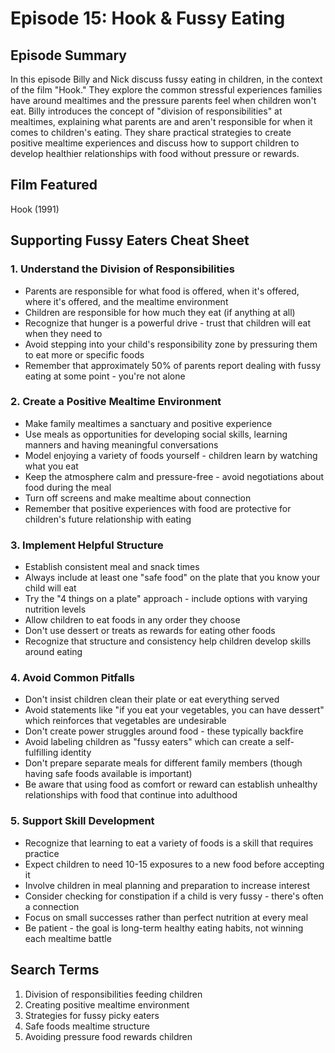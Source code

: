 # Episode 15: Hook & Fussy Eating

## Episode Summary
In this episode Billy and Nick discuss fussy eating in children, in the context of the film "Hook." They explore the common stressful experiences families have around mealtimes and the pressure parents feel when children won't eat. Billy introduces the concept of "division of responsibilities" at mealtimes, explaining what parents are and aren't responsible for when it comes to children's eating. They share practical strategies to create positive mealtime experiences and discuss how to support children to develop healthier relationships with food without pressure or rewards.

## Film Featured
Hook (1991)

## Supporting Fussy Eaters Cheat Sheet

### 1. Understand the Division of Responsibilities
- Parents are responsible for what food is offered, when it's offered, where it's offered, and the mealtime environment
- Children are responsible for how much they eat (if anything at all)
- Recognize that hunger is a powerful drive - trust that children will eat when they need to
- Avoid stepping into your child's responsibility zone by pressuring them to eat more or specific foods
- Remember that approximately 50% of parents report dealing with fussy eating at some point - you're not alone

### 2. Create a Positive Mealtime Environment
- Make family mealtimes a sanctuary and positive experience
- Use meals as opportunities for developing social skills, learning manners and having meaningful conversations
- Model enjoying a variety of foods yourself - children learn by watching what you eat
- Keep the atmosphere calm and pressure-free - avoid negotiations about food during the meal
- Turn off screens and make mealtime about connection
- Remember that positive experiences with food are protective for children's future relationship with eating

### 3. Implement Helpful Structure
- Establish consistent meal and snack times
- Always include at least one "safe food" on the plate that you know your child will eat
- Try the "4 things on a plate" approach - include options with varying nutrition levels
- Allow children to eat foods in any order they choose
- Don't use dessert or treats as rewards for eating other foods
- Recognize that structure and consistency help children develop skills around eating

### 4. Avoid Common Pitfalls
- Don't insist children clean their plate or eat everything served
- Avoid statements like "if you eat your vegetables, you can have dessert" which reinforces that vegetables are undesirable
- Don't create power struggles around food - these typically backfire
- Avoid labeling children as "fussy eaters" which can create a self-fulfilling identity
- Don't prepare separate meals for different family members (though having safe foods available is important)
- Be aware that using food as comfort or reward can establish unhealthy relationships with food that continue into adulthood

### 5. Support Skill Development
- Recognize that learning to eat a variety of foods is a skill that requires practice
- Expect children to need 10-15 exposures to a new food before accepting it
- Involve children in meal planning and preparation to increase interest
- Consider checking for constipation if a child is very fussy - there's often a connection
- Focus on small successes rather than perfect nutrition at every meal
- Be patient - the goal is long-term healthy eating habits, not winning each mealtime battle

## Search Terms
1. Division of responsibilities feeding children
2. Creating positive mealtime environment
3. Strategies for fussy picky eaters
4. Safe foods mealtime structure
5. Avoiding pressure food rewards children